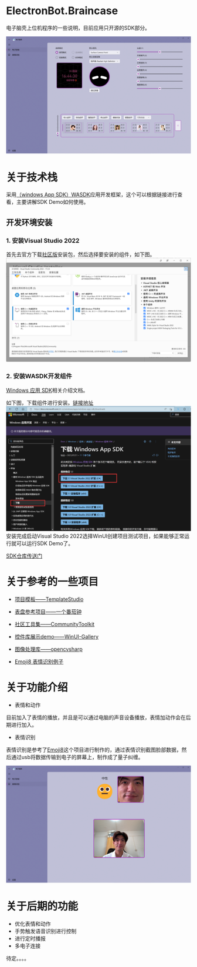 # ElectronBot.Braincase
电子脑壳上位机程序的一些说明，目前应用只开源的SDK部分。

![应用首页](/Images/home.png)

# 关于技术栈
采用[（windows App SDK）WASDK](https://docs.microsoft.com/zh-cn/windows/apps/windows-app-sdk/)应用开发框架，这个可以根据链接进行查看，主要讲解SDK Demo如何使用。

## 开发环境安装
### 1. 安装Visual Studio 2022
首先去官方下载[社区版](https://visualstudio.microsoft.com/zh-hans/vs/)安装包，然后选择要安装的组件，如下图。
![install](/Images/install.png)
### 2. 安装WASDK开发组件
[Windows 应用 SDK](https://docs.microsoft.com/zh-cn/windows/apps/windows-app-sdk/)相关介绍文档。

如下图，下载组件进行安装。[链接地址](https://docs.microsoft.com/zh-cn/windows/apps/windows-app-sdk/downloads)
![tool](/Images/download-tool.png)
安装完成启动Visual Studio 2022选择WinUI创建项目测试项目，如果能够正常运行就可以运行SDK Demo了。

[SDK仓库传送门](https://github.com/maker-community/ElectronBot.DotNet)

# 关于参考的一些项目

+ [项目模板——TemplateStudio](https://github.com/microsoft/TemplateStudio)

+ [表盘参考项目——一个番茄钟](https://github.com/DinoChan/OnePomodoro)
+ [社区工具集——CommunityToolkit](https://github.com/CommunityToolkit/WindowsCommunityToolkit)

+ [控件库展示demo——WinUI-Gallery](https://github.com/microsoft/WinUI-Gallery)

+ [图像处理库——opencvsharp](https://github.com/shimat/opencvsharp)

+ [Emoji8 表情识别例子](https://github.com/microsoft/Windows-Machine-Learning/tree/master/Samples/Emoji8/UWP/cs)

# 关于功能介绍

+ 表情和动作 

目前加入了表情的播放，并且是可以通过电脑的声音设备播放，表情加动作会在后期进行加入。

+ 表情识别

表情识别是参考了[Emoji8](https://github.com/microsoft/Windows-Machine-Learning/tree/master/Samples/Emoji8/UWP/cs)这个项目进行制作的，通过表情识别截图脸部数据，然后通过usb将数据传输到电子的屏幕上，制作成了量子纠缠。

![表情页](/Images/emoji.png)

# 关于后期的功能

+ 优化表情和动作
+ 手势触发语音识别进行控制
+ 进行定时播报
+ 多电子连接

待定。。。。
